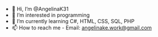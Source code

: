 - 👋 Hi, I’m @AngelinaK31
- 👀 I’m interested in programming
- 🌱 I’m currently learning C#, HTML, CSS, SQL, PHP
- 📫 How to reach me - Email: angelinake.work@gmail.com


